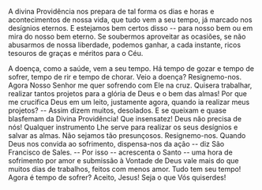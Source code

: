 A divina Providência nos prepara de tal forma os dias e horas e acontecimentos de nossa vida, que tudo vem a seu tempo, já marcado nos desígnios eternos. E estejamos bem certos disso -- para nosso bem ou em mira do nosso bem eterno. Se soubermos aproveitar as ocasiões, se não abusarmos de nossa liberdade, podemos ganhar, a cada instante, ricos tesouros de graças e méritos para o Céu.

A doença, como a saúde, vem a seu tempo. Há tempo de gozar e tempo de sofrer, tempo de rir e tempo de chorar. Veio a doença? Resignemo-nos. Agora Nosso Senhor me quer sofrendo com Ele na cruz. Quisera trabalhar, realizar tantos projetos para a glória de Deus e o bem das almas! Por que me crucifica Deus em um leito, justamente agora, quando ia realizar meus projetos? -- Assim dizem muitos, desolados. E se queixam e quase blasfemam da Divina Providência! Que insensatez! Deus não precisa de nós! Qualquer instrumento Lhe serve para realizar os seus desígnios e salvar as almas. Não sejamos tão presunçosos. Resignemo-nos. Quando Deus nos convida ao sofrimento, dispensa-nos da ação -- diz São Francisco de Sales. -- Por isso -- acrescenta o Santo -- uma hora de sofrimento por amor e submissão à Vontade de Deus vale mais do que muitos dias de trabalhos, feitos com menos amor. Tudo tem seu tempo! Agora é tempo de sofrer? Aceito, Jesus! Seja o que Vós quiserdes!